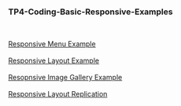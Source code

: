 ### TP4-Coding-Basic-Responsive-Examples

<br>

[Responsive Menu Example](https://nayhlaingoo.github.io/TP4-Coding-Basic-Responsive-Design/)
<br><br>
[Responsive Layout Example](https://nayhlaingoo.github.io/TP4-Coding-Basic-Responsive-Design/responsive-layout)
<br><br>
[Resopnsive Image Gallery Example](https://nayhlaingoo.github.io/TP4-Coding-Basic-Responsive-Design/responsive-image-gallery)
<br><br>
[Responsive Layout Replication](http://127.0.0.1:5501/layout-replication.html)
<br><br>
